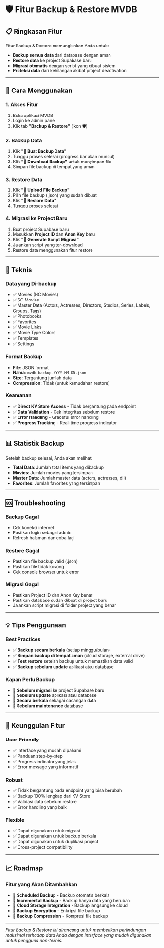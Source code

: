 # 🛡️ Fitur Backup & Restore MVDB

## 📋 Ringkasan Fitur

Fitur Backup & Restore memungkinkan Anda untuk:
- **Backup semua data** dari database dengan aman
- **Restore data** ke project Supabase baru
- **Migrasi otomatis** dengan script yang dibuat sistem
- **Proteksi data** dari kehilangan akibat project deactivation

---

## 🚀 Cara Menggunakan

### **1. Akses Fitur**
1. Buka aplikasi MVDB
2. Login ke admin panel
3. Klik tab **"Backup & Restore"** (ikon 🛡️)

### **2. Backup Data**
1. Klik **"🚀 Buat Backup Data"**
2. Tunggu proses selesai (progress bar akan muncul)
3. Klik **"📁 Download Backup"** untuk menyimpan file
4. Simpan file backup di tempat yang aman

### **3. Restore Data**
1. Klik **"📂 Upload File Backup"**
2. Pilih file backup (.json) yang sudah dibuat
3. Klik **"🔄 Restore Data"**
4. Tunggu proses selesai

### **4. Migrasi ke Project Baru**
1. Buat project Supabase baru
2. Masukkan **Project ID** dan **Anon Key** baru
3. Klik **"📄 Generate Script Migrasi"**
4. Jalankan script yang ter-download
5. Restore data menggunakan fitur restore

---

## 🔧 Teknis

### **Data yang Di-backup**
- ✅ Movies (HC Movies)
- ✅ SC Movies  
- ✅ Master Data (Actors, Actresses, Directors, Studios, Series, Labels, Groups, Tags)
- ✅ Photobooks
- ✅ Favorites
- ✅ Movie Links
- ✅ Movie Type Colors
- ✅ Templates
- ✅ Settings

### **Format Backup**
- **File**: JSON format
- **Nama**: `mvdb-backup-YYYY-MM-DD.json`
- **Size**: Tergantung jumlah data
- **Compression**: Tidak (untuk kemudahan restore)

### **Keamanan**
- ✅ **Direct KV Store Access** - Tidak bergantung pada endpoint
- ✅ **Data Validation** - Cek integritas sebelum restore
- ✅ **Error Handling** - Graceful error handling
- ✅ **Progress Tracking** - Real-time progress indicator

---

## 📊 Statistik Backup

Setelah backup selesai, Anda akan melihat:
- **Total Data**: Jumlah total items yang dibackup
- **Movies**: Jumlah movies yang tersimpan
- **Master Data**: Jumlah master data (actors, actresses, dll)
- **Favorites**: Jumlah favorites yang tersimpan

---

## 🆘 Troubleshooting

### **Backup Gagal**
- Cek koneksi internet
- Pastikan login sebagai admin
- Refresh halaman dan coba lagi

### **Restore Gagal**
- Pastikan file backup valid (.json)
- Pastikan file tidak kosong
- Cek console browser untuk error

### **Migrasi Gagal**
- Pastikan Project ID dan Anon Key benar
- Pastikan database sudah dibuat di project baru
- Jalankan script migrasi di folder project yang benar

---

## 💡 Tips Penggunaan

### **Best Practices**
- ✅ **Backup secara berkala** (setiap minggu/bulan)
- ✅ **Simpan backup di tempat aman** (cloud storage, external drive)
- ✅ **Test restore** setelah backup untuk memastikan data valid
- ✅ **Backup sebelum update** aplikasi atau database

### **Kapan Perlu Backup**
- 🔄 **Sebelum migrasi** ke project Supabase baru
- 🔄 **Sebelum update** aplikasi atau database
- 🔄 **Secara berkala** sebagai cadangan data
- 🔄 **Sebelum maintenance** database

---

## 🎯 Keunggulan Fitur

### **User-Friendly**
- ✅ Interface yang mudah dipahami
- ✅ Panduan step-by-step
- ✅ Progress indicator yang jelas
- ✅ Error message yang informatif

### **Robust**
- ✅ Tidak bergantung pada endpoint yang bisa berubah
- ✅ Backup 100% lengkap dari KV Store
- ✅ Validasi data sebelum restore
- ✅ Error handling yang baik

### **Flexible**
- ✅ Dapat digunakan untuk migrasi
- ✅ Dapat digunakan untuk backup berkala
- ✅ Dapat digunakan untuk duplikasi project
- ✅ Cross-project compatibility

---

## 📈 Roadmap

### **Fitur yang Akan Ditambahkan**
- 🔄 **Scheduled Backup** - Backup otomatis berkala
- 🔄 **Incremental Backup** - Backup hanya data yang berubah
- 🔄 **Cloud Storage Integration** - Backup langsung ke cloud
- 🔄 **Backup Encryption** - Enkripsi file backup
- 🔄 **Backup Compression** - Kompresi file backup

---

*Fitur Backup & Restore ini dirancang untuk memberikan perlindungan maksimal terhadap data Anda dengan interface yang mudah digunakan untuk pengguna non-teknis.*
